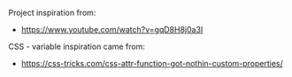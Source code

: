 Project inspiration from:

-   https://www.youtube.com/watch?v=gqD8H8j0a3I

CSS - variable inspiration came from:

-   https://css-tricks.com/css-attr-function-got-nothin-custom-properties/

